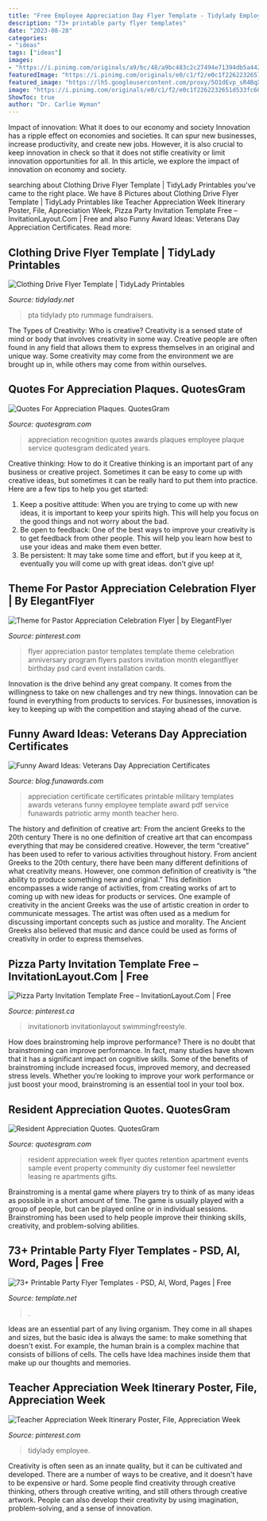 ```yaml
---
title: "Free Employee Appreciation Day Flyer Template - Tidylady Employee"
description: "73+ printable party flyer templates"
date: "2023-08-28"
categories:
- "ideas"
tags: ["ideas"]
images:
- "https://i.pinimg.com/originals/a9/bc/48/a9bc483c2c27494e71394db5a4420dc5.jpg"
featuredImage: "https://i.pinimg.com/originals/e0/c1/f2/e0c1f2262232651d533fc60ce1a29488.jpg"
featured_image: "https://lh5.googleusercontent.com/proxy/5O1dEvp_sR4BqX9dgaOugM3Xt4FwbirCVTqRdrYghLDsykWJG68-HD8kkSyzJAhvB9sU7jnhpUgXHhvhecympwEbi-lbrVHE3asXaPZPpodgtpgHta2e2cKONY0LCzBPszCZnjU5rybIxhnfuxkiHgSi7TiyYQ=w1200-h630-p-k-no-nu"
image: "https://i.pinimg.com/originals/e0/c1/f2/e0c1f2262232651d533fc60ce1a29488.jpg"
ShowToc: true
author: "Dr. Carlie Wyman"
---
```



Impact of innovation: What it does to our economy and society
Innovation has a ripple effect on economies and societies. It can spur new businesses, increase productivity, and create new jobs. However, it is also crucial to keep innovation in check so that it does not stifle creativity or limit innovation opportunities for all. In this article, we explore the impact of innovation on economy and society.

	

		
searching about Clothing Drive Flyer Template | TidyLady Printables you've came to the right place. We have 8 Pictures about Clothing Drive Flyer Template | TidyLady Printables like Teacher Appreciation Week Itinerary Poster, File, Appreciation Week, Pizza Party Invitation Template Free – InvitationLayout.Com | Free and also Funny Award Ideas: Veterans Day Appreciation Certificates. Read more:
		
    
## Clothing Drive Flyer Template | TidyLady Printables

<img loading=lazy src="https://cdn.shopify.com/s/files/1/0010/9599/1332/products/il_fullxfull.2027656792_cdc1_1200x1200.jpg?v=1573998778" onerror="this.onerror=null;this.src='https://tse1.mm.bing.net/th?id=OIP.nkf3fCAraKKpl4QseEQ7FQHaHa&amp;pid=15.1';" alt="Clothing Drive Flyer Template | TidyLady Printables">

_Source: tidylady.net_

>pta tidylady pto rummage fundraisers. 

	

The Types of Creativity: Who is creative?
Creativity is a sensed state of mind or body that involves creativity in some way. Creative people are often found in any field that allows them to express themselves in an original and unique way. Some creativity may come from the environment we are brought up in, while others may come from within ourselves.

    
## Quotes For Appreciation Plaques. QuotesGram

<img loading=lazy src="https://cdn.quotesgram.com/img/17/77/530977609-cc10065_z_0022.jpg" onerror="this.onerror=null;this.src='https://tse3.mm.bing.net/th?id=OIP.8QYZ5gHvPEvs3IzrkpiVhAHaFk&amp;pid=15.1';" alt="Quotes For Appreciation Plaques. QuotesGram">

_Source: quotesgram.com_

>appreciation recognition quotes awards plaques employee plaque service quotesgram dedicated years. 

	

Creative thinking: How to do it
Creative thinking is an important part of any business or creative project. Sometimes it can be easy to come up with creative ideas, but sometimes it can be really hard to put them into practice. Here are a few tips to help you get started: 
1. Keep a positive attitude: When you are trying to come up with new ideas, it is important to keep your spirits high. This will help you focus on the good things and not worry about the bad. 
2. Be open to feedback: One of the best ways to improve your creativity is to get feedback from other people. This will help you learn how best to use your ideas and make them even better. 
3. Be persistent: It may take some time and effort, but if you keep at it, eventually you will come up with great ideas. don’t give up!

    
## Theme For Pastor Appreciation Celebration Flyer | By ElegantFlyer

<img loading=lazy src="https://i.pinimg.com/originals/a9/bc/48/a9bc483c2c27494e71394db5a4420dc5.jpg" onerror="this.onerror=null;this.src='https://tse1.mm.bing.net/th?id=OIP.fcAyiv9_LupGgITZ6D6PqAAAAA&amp;pid=15.1';" alt="Theme for Pastor Appreciation Celebration Flyer | by ElegantFlyer">

_Source: pinterest.com_

>flyer appreciation pastor templates template theme celebration anniversary program flyers pastors invitation month elegantflyer birthday psd card event installation cards. 

	

Innovation is the drive behind any great company. It comes from the willingness to take on new challenges and try new things. Innovation can be found in everything from products to services. For businesses, innovation is key to keeping up with the competition and staying ahead of the curve.

    
## Funny Award Ideas: Veterans Day Appreciation Certificates

<img loading=lazy src="https://lh5.googleusercontent.com/proxy/5O1dEvp_sR4BqX9dgaOugM3Xt4FwbirCVTqRdrYghLDsykWJG68-HD8kkSyzJAhvB9sU7jnhpUgXHhvhecympwEbi-lbrVHE3asXaPZPpodgtpgHta2e2cKONY0LCzBPszCZnjU5rybIxhnfuxkiHgSi7TiyYQ=w1200-h630-p-k-no-nu" onerror="this.onerror=null;this.src='https://tse2.mm.bing.net/th?id=OIP.ItbMXuSgYIpmuOFV9iVLEgAAAA&amp;pid=15.1';" alt="Funny Award Ideas: Veterans Day Appreciation Certificates">

_Source: blog.funawards.com_

>appreciation certificate certificates printable military templates awards veterans funny employee template award pdf service funawards patriotic army month teacher hero. 

	

The history and definition of creative art: From the ancient Greeks to the 20th century
There is no one definition of creative art that can encompass everything that may be considered creative. However, the term “creative” has been used to refer to various activities throughout history. From ancient Greeks to the 20th century, there have been many different definitions of what creativity means. However, one common definition of creativity is “the ability to produce something new and original.” This definition encompasses a wide range of activities, from creating works of art to coming up with new ideas for products or services.
One example of creativity in the ancient Greeks was the use of artistic creation in order to communicate messages. The artist was often used as a medium for discussing important concepts such as justice and morality. The Ancient Greeks also believed that music and dance could be used as forms of creativity in order to express themselves.

    
## Pizza Party Invitation Template Free – InvitationLayout.Com | Free

<img loading=lazy src="https://i.pinimg.com/originals/e0/c1/f2/e0c1f2262232651d533fc60ce1a29488.jpg" onerror="this.onerror=null;this.src='https://tse3.mm.bing.net/th?id=OIP.v0rgkyfULbApkDJTySr5ZQHaLH&amp;pid=15.1';" alt="Pizza Party Invitation Template Free – InvitationLayout.Com | Free">

_Source: pinterest.ca_

>invitationorb invitationlayout swimmingfreestyle. 

	

How does brainstroming help improve performance?
There is no doubt that brainstroming can improve performance. In fact, many studies have shown that it has a significant impact on cognitive skills. Some of the benefits of brainstroming include increased focus, improved memory, and decreased stress levels. Whether you’re looking to improve your work performance or just boost your mood, brainstroming is an essential tool in your tool box.

    
## Resident Appreciation Quotes. QuotesGram

<img loading=lazy src="https://s-media-cache-ak0.pinimg.com/736x/80/60/59/8060591b44284bdb3dae1ae6fcb9dd55.jpg" onerror="this.onerror=null;this.src='https://tse4.mm.bing.net/th?id=OIP.fwksf_rM4Svxdz_36wdvFgHaLH&amp;pid=15.1';" alt="Resident Appreciation Quotes. QuotesGram">

_Source: quotesgram.com_

>resident appreciation week flyer quotes retention apartment events sample event property community diy customer feel newsletter leasing re apartments gifts. 

	

Brainstroming is a mental game where players try to think of as many ideas as possible in a short amount of time. The game is usually played with a group of people, but can be played online or in individual sessions. Brainstroming has been used to help people improve their thinking skills, creativity, and problem-solving abilities.

    
## 73+ Printable Party Flyer Templates - PSD, AI, Word, Pages | Free

<img loading=lazy src="https://images.template.net/wp-content/uploads/2017/03/10060643/Holiday-Office-Party-Flyer.jpg?width=600" onerror="this.onerror=null;this.src='https://tse2.mm.bing.net/th?id=OIP.N3lLm1Iz8XNwOXS_CN3y0QHaGx&amp;pid=15.1';" alt="73+ Printable Party Flyer Templates - PSD, AI, Word, Pages | Free">

_Source: template.net_

>. 

	

Ideas are an essential part of any living organism. They come in all shapes and sizes, but the basic idea is always the same: to make something that doesn't exist. For example, the human brain is a complex machine that consists of billions of cells. The cells have Idea machines inside them that make up our thoughts and memories.

    
## Teacher Appreciation Week Itinerary Poster, File, Appreciation Week

<img loading=lazy src="https://i.pinimg.com/736x/f8/85/41/f88541e2b22a4aada8af8efee08a5e35.jpg" onerror="this.onerror=null;this.src='https://tse2.mm.bing.net/th?id=OIP.6gQqS15yyxgLHTlUTvtZSAHaHa&amp;pid=15.1';" alt="Teacher Appreciation Week Itinerary Poster, File, Appreciation Week">

_Source: pinterest.com_

>tidylady employee. 

	

Creativity is often seen as an innate quality, but it can be cultivated and developed. There are a number of ways to be creative, and it doesn't have to be expensive or hard. Some people find creativity through creative thinking, others through creative writing, and still others through creative artwork. People can also develop their creativity by using imagination, problem-solving, and a sense of innovation.

